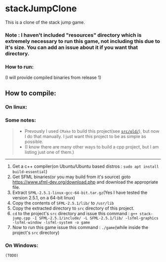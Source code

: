 # stackJumpClone
This is a clone of the stack jump game.

### Note : I haven't included "resources" directory which is extremely necessary to run this game, not including this due to it's size. You can add an issue about it if you want that directory.

### How to run:
(I will provide compiled binaries from release 1)

## How to compile:
### On linux:

### Some notes:
> - Prevously I used `CMake` to build this project(see [`src/old/`](https://github.com/dev-moss/stackJumpClone/tree/master/src/old)), but now I do that manually. I just want this project to be as simple as possible.<br>
> - (I know there are many other ways to build a cpp project, but I am listing just one of them.)

---

1. Get a c++ compiler(on Ubuntu/Ubuntu based distros : `sudo apt install build-essential`)
2. Get SFML binaries(or you may build from it's source) goto https://www.sfml-dev.org/download.php and download the appropriate file.
3. Extract `SFML-2.5.1-linux-gcc-64-bit.tar.gz`(Yes I have tested the version 2.5.1, on a 64-bit linux)
4. Copy the contents of `SFML-2.5.1/lib/` to `/usr/lib`
5. Copy the extracted directory to `src` directory of this project.
6. `cd` to the project's `src` directory and issue this command : `g++ stack-jump.cpp -I SFML-2.5.1/include/ -L SFML-2.5.1/lib/ -lsfml-graphics -lsfml-window -lsfml-system -o game`
7. Now to run this game issue this command : `./game`(while inside the project's `src` directory)


### On Windows:
```
(TODO)
```

